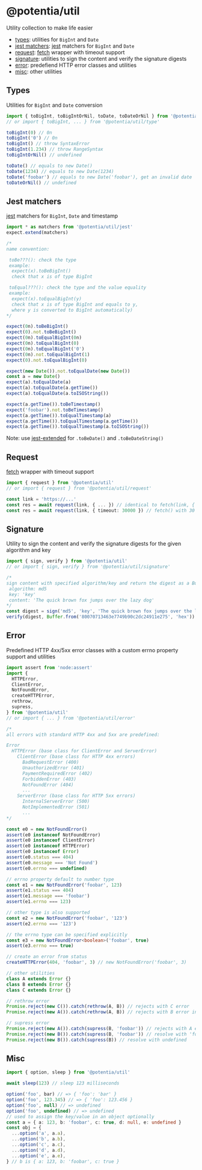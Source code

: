 # @potentia/util

Utility collection to make life easier

 - [types](#types): utilities for `BigInt` and `Date`
 - [jest matchers](#jest-matchers): [jest](https://jestjs.io) matchers for
  `BigInt` and `Date`
 - [request](#request):
   [fetch](https://developer.mozilla.org/en-US/docs/Web/API/Fetch_API) wrapper
   with timeout support
 - [signature](#signature): utilities to sign the content and verify the
   signature digests
 - [error](#error): predefiend HTTP error classes and utilities
 - [misc](#misc): other utilities

## Types

Utilities for `BigInt` and `Date` conversion

```typescript
import { toBigInt, toBigIntOrNil, toDate, toDateOrNil } from '@potentia/util'
// or import { toBigInt, ... } from '@potentia/util/type'

toBigInt(0) // 0n
toBigInt('0') // 0n
toBigInt() // throw SyntaxError
toBigInt(1.234) // throw RangeSyntax
toBigIntOrNil() // undefined

toDate() // equals to new Date()
toDate(1234) // equals to new Date(1234)
toDate('foobar') // equals to new Date('foobar'), get an invalid date
toDateOrNil() // undefined
```

## Jest matchers

[jest](https://jestjs.io) matchers for `BigInt`, `Date` and timestamp

```typescript
import * as matchers from '@potentia/util/jest'
expect.extend(matchers)

/*
name convention:

 toBe???(): check the type
 example:
  expect(x).toBeBigInt()
  check that x is of type BigInt

 toEqual???(): check the type and the value equality
 example:
  expect(x).toEqualBigInt(y)
  check that x is of type BigInt and equals to y,
  where y is converted to BigInt automatically)
*/

expect(0n).toBeBigInt()
expect(0).not.toBeBigInt()
expect(0n).toEqualBigInt(0n)
expect(0n).toEqualBigInt(0)
expect(0n).toEqualBigInt('0')
expect(0n).not.toEqualBigInt(1)
expect(0).not.toEqualBigInt(0)

expect(new Date()).not.toEqualDate(new Date())
const a = new Date()
expect(a).toEqualDate(a)
expect(a).toEqualDate(a.getTime())
expect(a).toEqualDate(a.toISOString())

expect(a.getTime()).toBeTimestamp()
expect('foobar').not.toBeTimestamp()
expect(a.getTime()).toEqualTimestamp(a)
expect(a.getTime()).toEqualTimestamp(a.getTime())
expect(a.getTime()).toEqualTimestamp(a.toISOString())
```

Note: use [jest-extended](https://www.npmjs.com/package/jest-extended)
for `.toBeDate()` and `.toBeDateString()`

## Request

[fetch](https://developer.mozilla.org/en-US/docs/Web/API/Fetch_API) wrapper
with timeout support

```typescript
import { request } from '@potentia/util'
// or import { request } from '@potentia/util/request'

const link = 'https://...'
const res = await request(link, { ... }) // identical to fetch(link, { ... })
const res = await request(link, { timeout: 30000 }) // fetch() with 30 seconds timeout
```

## Signature

Utility to sign the content and verify the signature digests for the given
algorithm and key

```typescript
import { sign, verify } from '@potentia/util'
// or import { sign, verify } from '@potentia/util/signature'

/*
sign content with specified algorithm/key and return the digest as a Buffer
 algorithm: md5
 key: 'key'
 content: 'The quick brown fox jumps over the lazy dog'
*/
const digest = sign('md5', 'key', 'The quick brown fox jumps over the lazy dog')
verify(digest, Buffer.from('80070713463e7749b90c2dc24911e275', 'hex')) // true
```

## Error

Predefined HTTP 4xx/5xx error classes with a custom errno property support and utilities

```typescript
import assert from 'node:assert'
import {
  HTTPError,
  ClientError,
  NotFoundError,
  createHTTPError,
  rethrow,
  supress,
} from '@potentia/util'
// or import { ... } from '@potentia/util/error'

/*
all errors with standard HTTP 4xx and 5xx are predefined:

Error
  HTTPError (base class for ClientError and ServerError)
    ClientError (base class for HTTP 4xx errors)
      BadRequestError (400)
      UnauthorizedError (401)
      PaymentRequiredError (402)
      ForbiddenError (403)
      NotFoundError (404)
      ...
    ServerError (base class for HTTP 5xx errors)
      InternalServerError (500)
      NotImplementedError (501)
      ...
*/

const e0 = new NotFoundError()
assert(e0 instanceof NotFoundError)
assert(e0 instanceof ClientError)
assert(e0 instanceof HTTPError)
assert(e0 instanceof Error)
assert(e0.status === 404)
assert(e0.message === 'Not Found')
assert(e0.errno === undefined)

// errno property default to number type
const e1 = new NotFoundError('foobar', 123)
assert(e1.status === 404)
assert(e1.message === 'foobar')
assert(e1.errno === 123)

// other type is also supported
const e2 = new NotFoundError('foobar', '123')
assert(e2.errno === '123')

// the errno type can be specified explicitly
const e3 = new NotFoundError<boolean>('foobar', true)
assert(e3.errno === true)

// create an error from status
createHTTPError(404, 'foobar', 3) // new NotFoundError('foobar', 3)

// other utilities
class A extends Error {}
class B extends Error {}
class C extends Error {}

// rethrow error
Promise.reject(new C()).catch(rethrow(A, B)) // rejects with C error
Promise.reject(new A()).catch(rethrow(A, B)) // rejects with B error instead

// supress error
Promise.reject(new A()).catch(supress(B, 'foobar')) // rejects with A error
Promise.reject(new B()).catch(supress(B, 'foobar')) // resolve with 'foobar'
Promise.reject(new B()).catch(supress(B)) // resolve with undefined
```

## Misc

```typescript
import { option, sleep } from '@potentia/util'

await sleep(123) // sleep 123 milliseconds

option('foo', bar) // => { 'foo': 'bar' }
option('foo', 123.345) // => { 'foo': 123.456 }
option('foo', null) // => undefined
option('foo', undefined) // => undefined
// used to assign the key/value in an object optionally
const a = { a: 123, b: 'foobar', c: true, d: null, e: undefined }
const obj = {
  ...option('a', a.a),
  ...option('b', a.b),
  ...option('c', a.c),
  ...option('d', a.d),
  ...option('e', a.e),
} // b is { a: 123, b: 'foobar', c: true }
```
